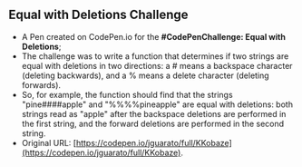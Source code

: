 ## Equal with Deletions Challenge

* A Pen created on CodePen.io for the <strong>#CodePenChallenge: Equal with Deletions</strong>;
* The challenge was to write a function that determines if two strings are equal with deletions in two directions: a # means a backspace character (deleting backwards), and a % means a delete character (deleting forwards). 
* So, for example, the function should find that the strings "pine####apple" and "%%%%pineapple" are equal with deletions: both strings read as "apple" after the backspace deletions are performed in the first string, and the forward deletions are performed in the second string.
* Original URL: [https://codepen.io/jguarato/full/KKobaze](https://codepen.io/jguarato/full/KKobaze).

